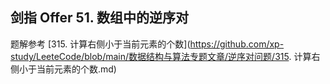 ## 剑指 Offer 51. 数组中的逆序对

题解参考 [315. 计算右侧小于当前元素的个数](https://github.com/xp-study/LeeteCode/blob/main/数据结构与算法专题文章/逆序对问题/315. 计算右侧小于当前元素的个数.md)


